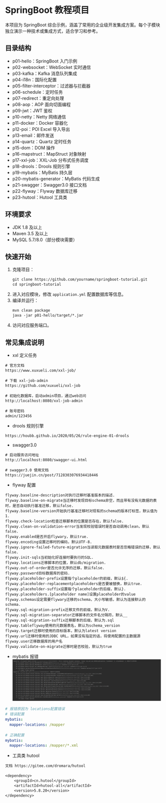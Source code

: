 # SpringBoot 教程项目

本项目为 SpringBoot 综合示例，涵盖了常用的企业级开发集成方案。每个子模块独立演示一种技术或集成方式，适合学习和参考。

## 目录结构

- p01-hello：SpringBoot 入门示例
- p02-websocket：WebSocket 实时通信
- p03-kafka：Kafka 消息队列集成
- p04-i18n：国际化配置
- p05-filter-interceptor：过滤器与拦截器
- p06-schedule：定时任务
- p07-redirect：重定向处理
- p08-aop：AOP 面向切面编程
- p09-jwt：JWT 鉴权
- p10-netty：Netty 网络通信
- p11-docker：Docker 容器化
- p12-poi：POI Excel 导入导出
- p13-email：邮件发送
- p14-quartz：Quartz 定时任务
- p15-dom：DOM 操作
- p16-mapstruct：MapStruct 对象映射
- p17-xxl-job：XXL-Job 分布式任务调度
- p18-drools：Drools 规则引擎
- p19-mybatis：MyBatis 持久层
- p20-mybatis-generator：MyBatis 代码生成
- p21-swagger：Swagger3.0 接口文档
- p22-flyway：Flyway 数据库迁移
- p23-hutool：Hutool 工具类

## 环境要求

- JDK 1.8 及以上
- Maven 3.5 及以上
- MySQL 5.7/8.0（部分模块需要）

## 快速开始

1. 克隆项目：
   ```shell
   git clone https://github.com/yourname/springboot-tutorial.git
   cd springboot-tutorial
   ```
2. 进入对应模块，修改 `application.yml` 配置数据库等信息。
3. 编译并运行：
   ```shell
   mvn clean package
   java -jar p01-hello/target/*.jar
   ```
4. 访问对应服务端口。

## 常见集成说明

+ xxl 定义任务
```shell
# 官方文档 
https://www.xuxueli.com/xxl-job/

# 下载 xxl-job-admin
https://github.com/xuxueli/xxl-job

# 初始化数据库，启动admin项目，通过web访问
http://localhost:8080/xxl-job-admin

# 账号密码
admin/123456
```

+ drools 规则引擎
```shell
https://houbb.github.io/2020/05/26/rule-engine-01-drools
```

+ swagger3.0
```shell
# 启动服务访问地址
http://localhost:8080/swagger-ui.html

# swagger3.0 使用文档
https://juejin.cn/post/7128303076934418446
```

+ flyway 配置
```shell
flyway.baseline-description对执行迁移时基准版本的描述.
flyway.baseline-on-migrate当迁移时发现目标schema非空，而且带有没有元数据的表时，是否自动执行基准迁移，默认false.
flyway.baseline-version开始执行基准迁移时对现有的schema的版本打标签，默认值为1.
flyway.check-location检查迁移脚本的位置是否存在，默认false.
flyway.clean-on-validation-error当发现校验错误时是否自动调用clean，默认false.
flyway.enabled是否开启flywary，默认true.
flyway.encoding设置迁移时的编码，默认UTF-8.
flyway.ignore-failed-future-migration当读取元数据表时是否忽略错误的迁移，默认false.
flyway.init-sqls当初始化好连接时要执行的SQL.
flyway.locations迁移脚本的位置，默认db/migration.
flyway.out-of-order是否允许无序的迁移，默认false.
flyway.password目标数据库的密码.
flyway.placeholder-prefix设置每个placeholder的前缀，默认${.
flyway.placeholder-replacementplaceholders是否要被替换，默认true.
flyway.placeholder-suffix设置每个placeholder的后缀，默认}.
flyway.placeholders.[placeholder name]设置placeholder的value
flyway.schemas设定需要flywary迁移的schema，大小写敏感，默认为连接默认的schema.
flyway.sql-migration-prefix迁移文件的前缀，默认为V.
flyway.sql-migration-separator迁移脚本的文件名分隔符，默认__
flyway.sql-migration-suffix迁移脚本的后缀，默认为.sql
flyway.tableflyway使用的元数据表名，默认为schema_version
flyway.target迁移时使用的目标版本，默认为latest version
flyway.url迁移时使用的JDBC URL，如果没有指定的话，将使用配置的主数据源
flyway.user迁移数据库的用户名
flyway.validate-on-migrate迁移时是否校验，默认为true
```
+ mybatis 报错  
![图标](https://github.com/byebai95/springboot-tutorial/blob/master/image/mybatis_error.png)  
```yml
# 报错原因为 locations配置错误
# 错误配置
mybatis:
  mapper-locations: /mapper

# 正确配置  
mybatis:
  mapper-locations: /mapper/*.xml
``` 


+ 工具类 hutool
```shell
文档 https://gitee.com/dromara/hutool

<dependency>
    <groupId>cn.hutool</groupId>
    <artifactId>hutool-all</artifactId>
    <version>5.8.20</version>
</dependency>
```